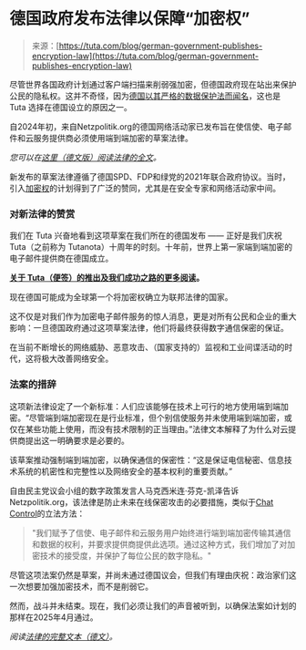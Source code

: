 <!--yml

category: 未分类

date: 2024-05-29 12:46:17

-->

# 德国政府发布法律以保障“加密权”

> 来源：[https://tuta.com/blog/german-government-publishes-encryption-law](https://tuta.com/blog/german-government-publishes-encryption-law)

尽管世界各国政府计划通过客户端扫描来削弱强加密，但德国政府现在站出来保护公民的隐私权。这并不奇怪，因为[德国以其严格的数据保护法而闻名](https://tuta.com/blog/data-privacy-germany)，这也是 Tuta 选择在德国设立的原因之一。

自2024年初，来自Netzpolitik.org的德国网络活动家已发布旨在使信使、电子邮件和云服务提供商必须使用端到端加密的草案法律。

*您可以在[这里（德文版）阅读法律的全文](https://cdn.netzpolitik.org/wp-upload/2024/02/2024-02-07_BMDV_RefE_TTDSAendG.pdf)。*

新发布的草案法律遵循了德国SPD、FDP和绿党的2021年联合政府协议。当时，引入[加密权](https://tuta.com/blog/germany-right-to-encryption)的计划得到了广泛的赞同，尤其是在安全专家和网络活动家中间。

### 对新法律的赞赏

我们在 Tuta 兴奋地看到这项草案在我们所在的德国发布 —— 正好是我们庆祝 Tuta（之前称为 Tutanota）十周年的时刻。十年前，世界上第一家端到端加密的电子邮件提供商在德国成立。

**[关于 Tuta（便签）的推出及我们成功之路的更多阅读](https://tuta.com/blog/road-to-success)。**

现在德国可能成为全球第一个将加密权确立为联邦法律的国家。

这不仅是对我们作为加密电子邮件服务的惊人消息，更是对所有公民和企业的重大影响：一旦德国政府通过这项草案法律，他们将最终获得数字通信保密的保证。

在当前不断增长的网络威胁、恶意攻击、（国家支持的）监视和工业间谍活动的时代，这将极大改善网络安全。

### 法案的措辞

这项新法律设定了一个新标准：人们应该能够在技术上可行的地方使用端到端加密。“尽管端到端加密现在是行业标准，但个别信使服务并未使用端到端加密，或仅在某些功能上使用，而没有技术限制的正当理由。”法律文本解释了为什么对云提供商提出这一明确要求是必要的。

该草案推动强制端到端加密，以确保通信的保密性：“这是保证电信秘密、信息技术系统的机密性和完整性以及网络安全的基本权利的重要贡献。”

自由民主党议会小组的数字政策发言人马克西米连·芬克-凯泽告诉Netzpolitik.org，该法律是防止未来在线保密攻击的必要措施，类似于[Chat Control](https://tuta.com/blog/chat-control)的立法方法：

> "我们赋予了信使、电子邮件和云服务用户始终进行端到端加密传输其通信和数据的权利，并要求提供商提供此选项。通过这种方式，我们增加了对加密技术的接受度，并保护了每位公民的数字隐私。"

尽管这项法案仍然是草案，并尚未通过德国议会，但我们有理由庆祝：政治家们这一次想要加强加密技术，而不是削弱它。

然而，战斗并未结束。现在，我们必须让我们的声音被听到，以确保法案如计划的那样在2025年4月通过。

*阅读[法律的完整文本（德文）](https://cdn.netzpolitik.org/wp-upload/2024/02/2024-02-07_BMDV_RefE_TTDSAendG.pdf)。*

